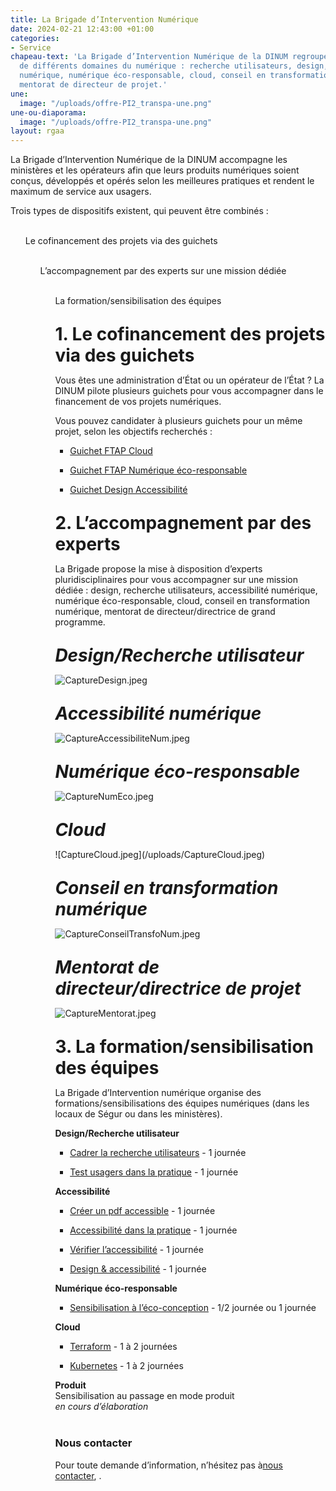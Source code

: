 ```yaml
---
title: La Brigade d’Intervention Numérique
date: 2024-02-21 12:43:00 +01:00
categories:
- Service
chapeau-text: 'La Brigade d’Intervention Numérique de la DINUM regroupe des experts
  de différents domaines du numérique : recherche utilisateurs, design, accessibilité
  numérique, numérique éco-responsable, cloud, conseil en transformation numérique,
  mentorat de directeur de projet.'
une:
  image: "/uploads/offre-PI2_transpa-une.png"
une-ou-diaporama:
  image: "/uploads/offre-PI2_transpa-une.png"
layout: rgaa
---
```


La Brigade d’Intervention Numérique de la DINUM accompagne les ministères et les opérateurs afin que leurs produits numériques soient conçus, développés et opérés selon les meilleures pratiques et rendent le maximum de service aux usagers.

Trois types de dispositifs existent, qui peuvent être combinés :
<ul><br>Le cofinancement des projets via des guichets
<ul><br>L’accompagnement par des experts sur une mission dédiée
<ul><br>La formation/sensibilisation des équipes

<h1 class="h2" style="margin-top: 1em; margin-bottom: 0.5em;">1. Le cofinancement des projets via des guichets</h1>

Vous êtes une administration d’État ou un opérateur de l’État ? La DINUM pilote plusieurs guichets pour vous accompagner dans le financement de vos projets numériques.

Vous pouvez candidater à plusieurs guichets pour un même projet, selon les objectifs recherchés :

* [Guichet FTAP Cloud](https://www.numerique.gouv.fr/services/guichet-financement-ftap-adoption-du-cloud-computing/)

* [Guichet FTAP Numérique éco-responsable](https://www.numerique.gouv.fr/services/guichet-financement-ftap-numerique-ecoresponsable/)

* [Guichet Design Accessibilité](https://www.numerique.gouv.fr/services/guichet-financement-design-et-accessibilite/)

<h1 class="h2" style="margin-top: 1em; margin-bottom: 0.5em;">2. L’accompagnement par des experts</h1>

La Brigade propose la mise à disposition d’experts pluridisciplinaires pour vous accompagner sur une mission dédiée : design, recherche utilisateurs, accessibilité numérique, numérique éco-responsable, cloud, conseil en transformation numérique, mentorat de directeur/directrice de grand programme.

<h1 class="h3" style="margin-top: 1em; margin-bottom: 0.5em;"><b><i>Design/Recherche utilisateur</b></i></h1>

![CaptureDesign.jpeg](/uploads/CaptureDesign.jpeg)

<h1 class="h3" style="margin-top: 1em; margin-bottom: 0.5em;"><b><i>Accessibilité numérique</b></i></h1>

![CaptureAccessibiliteNum.jpeg](/uploads/CaptureAccessibiliteNum.jpeg)

<h1 class="h3" style="margin-top: 1em; margin-bottom: 0.5em;"><b><i>Numérique éco-responsable</b></i></h1>

![CaptureNumEco.jpeg](/uploads/CaptureNumEco.jpeg)

<h1 class="h3" style="margin-top: 1em; margin-bottom: 0.5em;"><b><i>Cloud</b></i></h1>
![CaptureCloud.jpeg](/uploads/CaptureCloud.jpeg)

<h1 class="h3" style="margin-top: 1em; margin-bottom: 0.5em;"><b><i>Conseil en transformation numérique</b></i></h1>

![CaptureConseilTransfoNum.jpeg](/uploads/CaptureConseilTransfoNum.jpeg)

<h1 class="h3" style="margin-top: 1em; margin-bottom: 0.5em;"><b><i>Mentorat de directeur/directrice de projet</b></i></h1>

![CaptureMentorat.jpeg](/uploads/CaptureMentorat.jpeg)

<h1 class="h2" style="margin-top: 1em; margin-bottom: 0.5em;">3. La formation/sensibilisation des équipes</h1>

La Brigade d’Intervention numérique organise des formations/sensibilisations des équipes numériques (dans les locaux de Ségur ou dans les ministères).

**Design/Recherche utilisateur**

* [Cadrer la recherche utilisateurs](https://design.numerique.gouv.fr/formations/recherche-utilisateur/atelier-cadrer-recherche-utilisateur/) - 1 journée

* [Test usagers dans la pratique](https://design.numerique.gouv.fr/formations/recherche-utilisateur/atelier-test-usager/) - 1 journée

**Accessibilité**
* [Créer un pdf accessible](https://design.numerique.gouv.fr/formations/accessibilite/atelier-pdf-accessible/) - 1 journée

* [Accessibilité dans la pratique](https://design.numerique.gouv.fr/formations/accessibilite/atelier-accessibilite-pratique/) - 1 journée

* [Vérifier l’accessibilité](https://design.numerique.gouv.fr/formations/accessibilite/atelier-coder-accessible/) - 1 journée

* [Design & accessibilité](https://design.numerique.gouv.fr/formations/accessibilite/atelier-accessibilite-designer/) - 1 journée

**Numérique éco-responsable**
* [Sensibilisation à l’éco-conception](https://design.numerique.gouv.fr/formations/ecoconception/) - 1/2 journée ou 1 journée

**Cloud**
* [Terraform](mailto:infonuage.dinum@modernisation.gouv.fr) - 1 à 2 journées

* [Kubernetes](mailto:infonuage.dinum@modernisation.gouv.fr) - 1 à 2 journées

**Produit**
<br>Sensibilisation au passage en mode produit 
<br>*en cours d’élaboration*	

<div class="encadre noir" style="margin-bottom:40px"><h3 style="margin-top: 40px;">Nous contacter</h3><p>Pour toute demande d’information, n’hésitez pas à<a href="mailto:stephanie.nazarian@modernisation.gouv.fr" title="Nous contacter - Lien externe">nous contacter</a>, .</p>
</div>